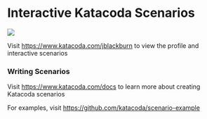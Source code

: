 # Interactive Katacoda Scenarios

[![](http://shields.katacoda.com/katacoda/jblackburn/count.svg)](https://www.katacoda.com/jblackburn "Get your profile on Katacoda.com")

Visit https://www.katacoda.com/jblackburn to view the profile and interactive scenarios

### Writing Scenarios
Visit https://www.katacoda.com/docs to learn more about creating Katacoda scenarios

For examples, visit https://github.com/katacoda/scenario-example
